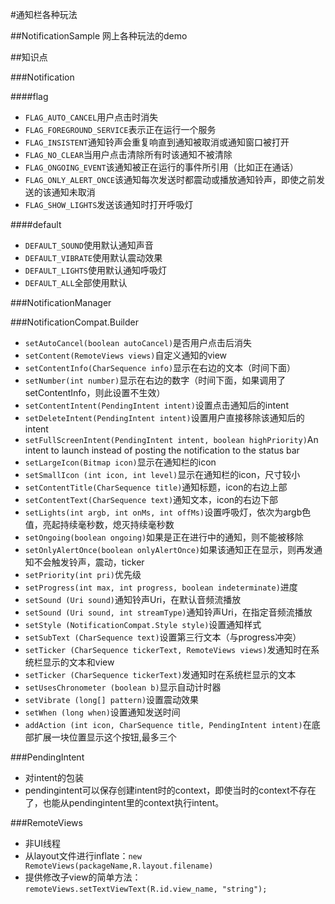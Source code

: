 #通知栏各种玩法

##NotificationSample
网上各种玩法的demo

##知识点

###Notification

####flag
- `FLAG_AUTO_CANCEL`用户点击时消失
- `FLAG_FOREGROUND_SERVICE`表示正在运行一个服务
- `FLAG_INSISTENT`通知铃声会重复响直到通知被取消或通知窗口被打开
- `FLAG_NO_CLEAR`当用户点击清除所有时该通知不被清除
- `FLAG_ONGOING_EVENT`该通知被正在运行的事件所引用（比如正在通话）
- `FLAG_ONLY_ALERT_ONCE`该通知每次发送时都震动或播放通知铃声，即使之前发送的该通知未取消
- `FLAG_SHOW_LIGHTS`发送该通知时打开呼吸灯

####default
- `DEFAULT_SOUND`使用默认通知声音
- `DEFAULT_VIBRATE`使用默认震动效果
- `DEFAULT_LIGHTS`使用默认通知呼吸灯
- `DEFAULT_ALL`全部使用默认


###NotificationManager

###NotificationCompat.Builder
- `setAutoCancel(boolean autoCancel)`是否用户点击后消失
- `setContent(RemoteViews views)`自定义通知的view
- `setContentInfo(CharSequence info)`显示在右边的文本（时间下面）
- `setNumber(int number)`显示在右边的数字（时间下面，如果调用了setContentInfo，则此设置不生效）
- `setContentIntent(PendingIntent intent)`设置点击通知后的intent
- `setDeleteIntent(PendingIntent intent)`设置用户直接移除该通知后的intent
- `setFullScreenIntent(PendingIntent intent, boolean highPriority)`An intent to launch instead of posting the notification to the status bar
- `setLargeIcon(Bitmap icon)`显示在通知栏的icon
- `setSmallIcon (int icon, int level)`显示在通知栏的icon，尺寸较小
- `setContentTitle(CharSequence title)`通知标题，icon的右边上部
- `setContentText(CharSequence text)`通知文本，icon的右边下部
- `setLights(int argb, int onMs, int offMs)`设置呼吸灯，依次为argb色值，亮起持续毫秒数，熄灭持续毫秒数
- `setOngoing(boolean ongoing)`如果是正在进行中的通知，则不能被移除
- `setOnlyAlertOnce(boolean onlyAlertOnce)`如果该通知正在显示，则再发通知不会触发铃声，震动，ticker
- `setPriority(int pri)`优先级
- `setProgress(int max, int progress, boolean indeterminate)`进度
- `setSound (Uri sound)`通知铃声Uri，在默认音频流播放
- `setSound (Uri sound, int streamType)`通知铃声Uri，在指定音频流播放
- `setStyle (NotificationCompat.Style style)`设置通知样式
- `setSubText (CharSequence text)`设置第三行文本（与progress冲突）
- `setTicker (CharSequence tickerText, RemoteViews views)`发通知时在系统栏显示的文本和view
- `setTicker (CharSequence tickerText)`发通知时在系统栏显示的文本
- `setUsesChronometer (boolean b)`显示自动计时器
- `setVibrate (long[] pattern)`设置震动效果
- `setWhen (long when)`设置通知发送时间
- `addAction (int icon, CharSequence title, PendingIntent intent)`在底部扩展一块位置显示这个按钮,最多三个

###PendingIntent
- 对intent的包装
- pendingintent可以保存创建intent时的context，即使当时的context不存在了，也能从pendingintent里的context执行intent。

###RemoteViews
- 非UI线程
- 从layout文件进行inflate：`new RemoteViews(packageName,R.layout.filename)`
- 提供修改子view的简单方法：`remoteViews.setTextViewText(R.id.view_name, "string");`